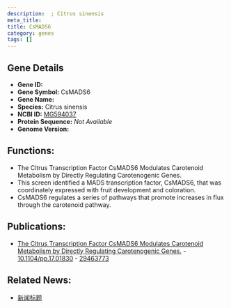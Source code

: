 ```yaml
---
description:  ; Citrus sinensis
meta_title:
title: CsMADS6
category: genes
tags: []
---
```


## Gene Details
- **Gene ID:**	[](https://www.maizegdb.org/gene_center/gene/)
- **Gene Symbol:** CsMADS6
- **Gene Name:** 
- **Species:** Citrus sinensis
- **NCBI ID:** [ MG594037 ]()
- **Protein Sequence:** *Not Available*
- **Genome Version:** []()

## Functions:
   - The Citrus Transcription Factor CsMADS6 Modulates Carotenoid Metabolism by Directly Regulating Carotenogenic Genes.
   - This screen identified a MADS transcription factor, CsMADS6, that was coordinately expressed with fruit development and coloration.
   - CsMADS6 regulates a series of pathways that promote increases in flux through the carotenoid pathway.

## Publications:
   - [The Citrus Transcription Factor CsMADS6 Modulates Carotenoid Metabolism by Directly Regulating Carotenogenic Genes.]( https://academic.oup.com/plphys/article/176/4/2657/6116937?login=true ) - [10.1104/pp.17.01830]( https://academic.oup.com/plphys/article/176/4/2657/6116937?login=true ) - [29463773](https://pubmed.ncbi.nlm.nih.gov/29463773/)

## Related News:
   - [新闻标题](https://mp.weixin.qq.com/s?__biz=MzIyOTY2NDYyNQ==&mid=2247488109&idx=1&sn=bc1a4a67406aa291cc2c408edaa31522&chksm=e8be6073dfc9e9651bdf8686787410db836b00c4187af03dbb5510962001075a179595a43eb5&scene=27#wechat_redirect)
